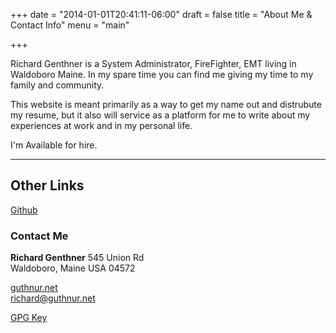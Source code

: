 +++
date = "2014-01-01T20:41:11-06:00"
draft = false
title = "About Me & Contact Info"
menu = "main"

+++

Richard Genthner is a System Administrator, FireFighter, EMT living in
Waldoboro Maine. In my spare time you can find me giving my time to my family
and community. 

This website is meant primarily as a way to get my name out and distrubute my
resume, but it also will service as a platform for me to write about my
experiences at work and in my personal life. 

I'm Available for hire.

--------
## Other Links
[Github](https://github.com/moos3) 


### Contact Me
**Richard Genthner**
545 Union Rd  
Waldoboro, Maine USA 04572

[guthnur.net](guthnur.net)  
[richard@guthnur.net](mailto:richard@guthnur.net)  

[GPG Key](/media/gpgKey/moosePubKey.asc)
